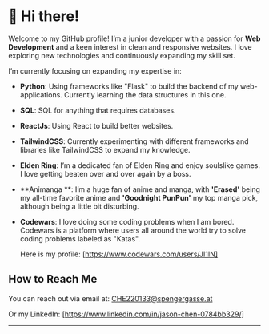 # 👋 Hi there!

Welcome to my GitHub profile! I’m a junior developer with a passion for **Web Development** and a keen interest in clean and responsive websites. I love exploring new technologies and continuously expanding my skill set.


I’m currently focusing on expanding my expertise in:

- **Python**: Using frameworks like "Flask" to build the backend of my web-applications. Currently learning the data structures in this one.
- **SQL**: SQL for anything that requires databases.
- **ReactJs**: Using React to build better websites.
- **TailwindCSS**: Currently experimenting with different frameworks and libraries like TailwindCSS to expand my knowledge.


- **Elden Ring**: I’m a dedicated fan of Elden Ring and enjoy soulslike games. I love getting beaten over and over again by a boss.
- **Animanga **: I’m a huge fan of anime and manga, with **'Erased'** being my all-time favorite anime and **'Goodnight PunPun'** my top manga pick, although being a little bit disturbing.
- **Codewars**: I love doing some coding problems when I am bored. Codewars is a platform where users all around the world try to solve coding problems labeled as "Katas".

  Here is my profile: [https://www.codewars.com/users/JI1IN]

## How to Reach Me

You can reach out via email at: [CHE220133@spengergasse.at](mailto:CHE220133@spengergasse.at)

Or my LinkedIn: [https://www.linkedin.com/in/jason-chen-0784bb329/]

---

